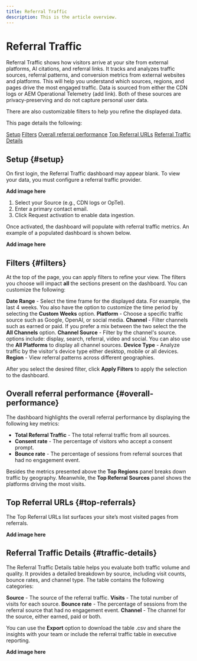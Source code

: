 ```yaml
---
title: Referral Traffic
description: This is the article overview.
---
```


# Referral Traffic

Referral Traffic shows how visitors arrive at your site from external platforms, AI citations, and referral links. It tracks and analyzes traffic sources, referral patterns, and conversion metrics from external websites and platforms. This will help you understand which sources, regions, and pages drive the most engaged traffic. Data is sourced from either the CDN logs or AEM Operational Telemetry (add link). Both of these sources are privacy-preserving and do not capture personal user data.

There are also customizable filters to help you refine the displayed data.

This page details the following:

[Setup](#setup)
[Filters](#filters)
[Overall referral performance](#overall-performance)
[Top Referral URLs](#top-referrals)
[Referral Traffic Details](#traffic-details)

## Setup {#setup}

On first login, the Referral Traffic dashboard may appear blank. To view your data, you must configure a referral traffic provider.

**Add image here**

1. Select your Source (e.g., CDN logs or OpTel).
2. Enter a primary contact email.
3. Click Request activation to enable data ingestion.

Once activated, the dashboard will populate with referral traffic metrics. An example of a populated dashboard is shown below.

**Add image here**

## Filters {#filters}

At the top of the page, you can apply filters to refine your view. The filters you choose will impact **all** the sections present on the dashboard. You can customize the following:

**Date Range** - Select the time frame for the displayed data. For example, the last 4 weeks. You also have the option to customize the time period by selecting the **Custom Weeks** option.
**Platform** - Choose a specific traffic source such as Google, OpenAI, or social media.
**Channel** - Filter channels such as earned or paid. If you prefer a mix between the two select the the **All Channels** option.
**Channel Source** - Filter by the channel's source. options include: display, search, referral, video and social. You can also use the **All Platforms** to display all channel sources.
**Device Type** - Analyze traffic by the visitor's device type either desktop, mobile or all devices.
**Region** - View referral patterns across different geographies.

After you select the desired filter, click **Apply Filters** to apply the selection to the dashboard.

## Overall referral performance {#overall-performance}

The dashboard highlights the overall referral performance by displaying the following key metrics:

* **Total Referral Traffic** - The total referral traffic from all sources.
* **Consent rate** -  The percentage of visitors who accept a consent prompt.
* **Bounce rate** - The percentage of sessions from referral sources that had no engagement event.

Besides the metrics presented above the **Top Regions** panel breaks down traffic by geography. Meanwhile, the **Top Referral Sources** panel shows the platforms driving the most visits.

## Top Referral URLs {#top-referrals}

The Top Referral URLs list surfaces your site’s most visited pages from referrals.

**Add image here**

## Referral Traffic Details {#traffic-details}

The Referral Traffic Details table helps you evaluate both traffic volume and quality. It provides a detailed breakdown by source, including visit counts, bounce rates, and channel type. The table contains the following categories:

**Source** - The source of the referral traffic.
**Visits** - The total number of visits for each source.
**Bounce rate** - The percentage of sessions from the referral source that had no engagement event.
**Channel** - The channel for the source, either earned, paid or both.

You can use the **Export** option to download the table .csv and share the insights with your team or include the referral traffic table in executive reporting.

**Add image here**
